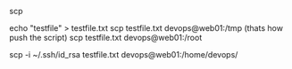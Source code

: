 scp

echo "testfile" > testfile.txt
scp testfile.txt devops@web01:/tmp  (thats how push the script)
scp testfile.txt devops@web01:/root  

scp -i ~/.ssh/id_rsa testfile.txt devops@web01:/home/devops/
